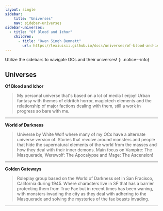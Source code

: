```yaml
---
layout: single
sidebar:
    title: "Universes"
    nav: sidebar-universes
sidebar-universes:
  - title: "Of Blood and Ichor"
    children:
      - title: "Owen Singh Bennett"
        url: https://lexiuisii.github.io/docs/universes/of-blood-and-ichor/owen-singh-bennett
---
```


Utilize the sidebars to navigate OCs and their universes!
{: .notice--info}

## Universes

**Of Blood and Ichor**
> My personal universe that's based on a lot of media I enjoy! Urban fantasy with themes of eldritch horror, magictech elements and the relationship of major factions dealing with them, still a work in progress so bare with me.

***

**World of Darkness**
> Universe by White Wolf where many of my OCs have a alternate universe version of. Stories that revolve around monsters and people that hide the supernatural elements of the world from the masses and how they deal with their inner demons. Main focus on Vampire: The Masquerade, Werewolf: The Apocalypse and Mage: The Ascension!

***

**Golden Gateways**
> Roleplay group based on the World of Darkness set in San Fracisco, California during 1945. Where characters live in SF that has a barrier protecting them from True Fae but in recent times has been waning, with monsters invading the city as they deal with adhering to the Masquerade and solving the mysteries of the fae beasts invading.

***
